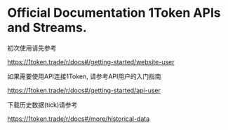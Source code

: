 
# Official Documentation 1Token APIs and Streams.

初次使用请先参考

https://1token.trade/r/docs#/getting-started/website-user


如果需要使用API连接1Token, 请参考API用户的入门指南

https://1token.trade/r/docs#/getting-started/api-user


下载历史数据(tick)请参考

https://1token.trade/r/docs#/more/historical-data